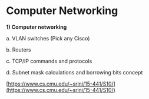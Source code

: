 # Computer Networking

**1\) Computer networking**

a. VLAN switches \(Pick any Cisco\)

b. Routers

c. TCP/IP commands and protocols

d. Subnet mask calculations and borrowing bits concept

[https://www.cs.cmu.edu/~srini/15-441/S10/](https://www.cs.cmu.edu/~srini/15-441/S10/)

